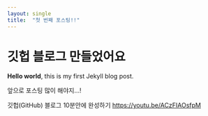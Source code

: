 ```yaml
---
layout: single
title:  "첫 번째 포스팅!!"
---
```


# 깃헙 블로그 만들었어요

**Hello world**, this is my first Jekyll blog post.

앞으로 포스팅 많이 해야지...!

깃헙(GitHub) 블로그 10분안에 완성하기 https://youtu.be/ACzFIAOsfpM
